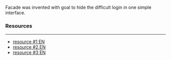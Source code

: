 Facade was invented with goal to hide the difficult login in one simple interface.

### Resources 

--- 
* [resource #1 EN](https://monsterlessons.com/project/lessons/facade-pattern-v-javascript)
* [resource #2 EN](https://www.dofactory.com/javascript/design-patterns/facade)
* [resource #3 EN](https://addyosmani.com/resources/essentialjsdesignpatterns/book/#facadepatternjavascript)
